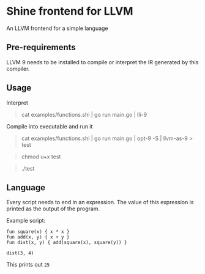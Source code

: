 # Shine frontend for LLVM

An LLVM frontend for a simple language

## Pre-requirements

LLVM 9 needs to be installed to compile or interpret the IR generated by this compiler.

## Usage

Interpret
> cat examples/functions.shi | go run main.go | lli-9

Compile into executable and run it
> cat examples/functions.shi | go run main.go | opt-9 -S | llvm-as-9 > test

> chmod u+x test

> ./test

## Language

Every script needs to end in an expression. The value of this expression is printed as the output of the program.

Example script:
```
fun square(x) { x * x }
fun add(x, y) { x + y }
fun dist(x, y) { add(square(x), square(y)) }

dist(3, 4)
```
This prints out `25`
